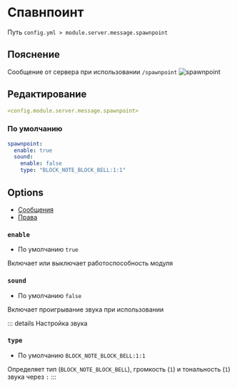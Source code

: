 # Спавнпоинт
Путь `config.yml > module.server.message.spawnpoint`

## Пояснение
Сообщение от сервера при использовании `/spawnpoint`
![spawnpoint](/spawnpoint.png)

## Редактирование
```yaml
<config.module.server.message.spawnpoint>
```

### По умолчанию
```yaml
spawnpoint:
  enable: true
  sound:
    enable: false
    type: "BLOCK_NOTE_BLOCK_BELL:1:1"
```

## Options

- [Сообщения](/ru/messages/ru_ru/module/server/message/spawnpoint/)
- [Права](/ru/permissions/module/server/message/spawnpoint/)

### `enable`
- По умолчанию `true`

Включает или выключает работоспособность модуля

### `sound`
- По умолчанию `false`

Включает проигрывание звука при использовании

::: details Настройка звука
### `type`
- По умолчанию `BLOCK_NOTE_BLOCK_BELL:1:1`

Определяет тип (`BLOCK_NOTE_BLOCK_BELL`), громкость (`1`) и тональность (`1`) звука через `:`
:::
